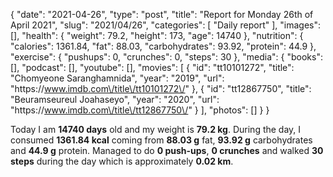 {
    "date": "2021-04-26",
    "type": "post",
    "title": "Report for Monday 26th of April 2021",
    "slug": "2021\/04\/26",
    "categories": [
        "Daily report"
    ],
    "images": [],
    "health": {
        "weight": 79.2,
        "height": 173,
        "age": 14740
    },
    "nutrition": {
        "calories": 1361.84,
        "fat": 88.03,
        "carbohydrates": 93.92,
        "protein": 44.9
    },
    "exercise": {
        "pushups": 0,
        "crunches": 0,
        "steps": 30
    },
    "media": {
        "books": [],
        "podcast": [],
        "youtube": [],
        "movies": [
            {
                "id": "tt10101272",
                "title": "Chomyeone Saranghamnida",
                "year": "2019",
                "url": "https:\/\/www.imdb.com\/title\/tt10101272\/"
            },
            {
                "id": "tt12867750",
                "title": "Beuramseureul Joahaseyo",
                "year": "2020",
                "url": "https:\/\/www.imdb.com\/title\/tt12867750\/"
            }
        ],
        "photos": []
    }
}

Today I am <strong>14740 days</strong> old and my weight is <strong>79.2 kg</strong>. During the day, I consumed <strong>1361.84 kcal</strong> coming from <strong>88.03 g</strong> fat, <strong>93.92 g</strong> carbohydrates and <strong>44.9 g</strong> protein. Managed to do <strong>0 push-ups</strong>, <strong>0 crunches</strong> and walked <strong>30 steps</strong> during the day which is approximately <strong>0.02 km</strong>.
